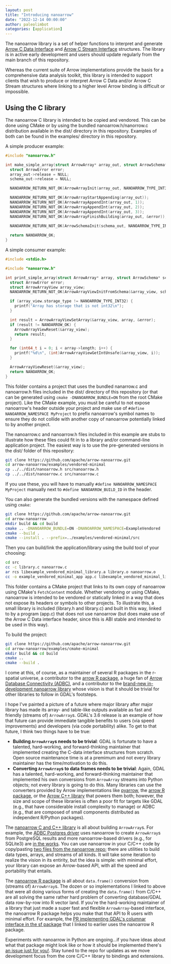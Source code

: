 ```yaml
---
layout: post
title: "Introducing nanoarrow"
date: "2022-12-14 00:00:00"
author: paleolimbot
categories: [application]
---
```

<!--
{% comment %}
Licensed to the Apache Software Foundation (ASF) under one or more
contributor license agreements.  See the NOTICE file distributed with
this work for additional information regarding copyright ownership.
The ASF licenses this file to you under the Apache License, Version 2.0
(the "License"); you may not use this file except in compliance with
the License.  You may obtain a copy of the License at

http://www.apache.org/licenses/LICENSE-2.0

Unless required by applicable law or agreed to in writing, software
distributed under the License is distributed on an "AS IS" BASIS,
WITHOUT WARRANTIES OR CONDITIONS OF ANY KIND, either express or implied.
See the License for the specific language governing permissions and
limitations under the License.
{% endcomment %}
-->

The nanoarrow library is a set of helper functions to interpret and generate
[Arrow C Data Interface](https://arrow.apache.org/docs/format/CDataInterface.html)
and [Arrow C Stream Interface](https://arrow.apache.org/docs/format/CStreamInterface.html)
structures. The library is in active early development and users should update regularly
from the main branch of this repository.

Whereas the current suite of Arrow implementations provide the basis for a
comprehensive data analysis toolkit, this library is intended to support clients
that wish to produce or interpret Arrow C Data and/or Arrow C Stream structures
where linking to a higher level Arrow binding is difficult or impossible.

## Using the C library

The nanoarrow C library is intended to be copied and vendored. This can be done using
CMake or by using the bundled nanoarrow.h/nanorrow.c distribution available in the
dist/ directory in this repository. Examples of both can be found in the examples/
directory in this repository.

A simple producer example:

```c
#include "nanoarrow.h"

int make_simple_array(struct ArrowArray* array_out, struct ArrowSchema* schema_out) {
  struct ArrowError error;
  array_out->release = NULL;
  schema_out->release = NULL;

  NANOARROW_RETURN_NOT_OK(ArrowArrayInit(array_out, NANOARROW_TYPE_INT32));

  NANOARROW_RETURN_NOT_OK(ArrowArrayStartAppending(array_out));
  NANOARROW_RETURN_NOT_OK(ArrowArrayAppendInt(array_out, 1));
  NANOARROW_RETURN_NOT_OK(ArrowArrayAppendInt(array_out, 2));
  NANOARROW_RETURN_NOT_OK(ArrowArrayAppendInt(array_out, 3));
  NANOARROW_RETURN_NOT_OK(ArrowArrayFinishBuilding(array_out, &error));
  
  NANOARROW_RETURN_NOT_OK(ArrowSchemaInit(schema_out, NANOARROW_TYPE_INT32));

  return NANOARROW_OK;
}
```

A simple consumer example:

```c
#include <stdio.h>

#include "nanoarrow.h"

int print_simple_array(struct ArrowArray* array, struct ArrowSchema* schema) {
  struct ArrowError error;
  struct ArrowArrayView array_view;
  NANOARROW_RETURN_NOT_OK(ArrowArrayViewInitFromSchema(&array_view, schema, &error));

  if (array_view.storage_type != NANOARROW_TYPE_INT32) {
    printf("Array has storage that is not int32\n");
  }

  int result = ArrowArrayViewSetArray(&array_view, array, &error);
  if (result != NANOARROW_OK) {
    ArrowArrayViewReset(&array_view);
    return result;
  }

  for (int64_t i = 0; i < array->length; i++) {
    printf("%d\n", (int)ArrowArrayViewGetIntUnsafe(&array_view, i));
  }

  ArrowArrayViewReset(&array_view);
  return NANOARROW_OK;
}
```

This folder contains a project that uses the bundled nanarrow.c and nanoarrow.h
files included in the dist/ directory of this repository (or that can be generated
using `cmake -DNANOARROW_BUNDLE=ON` from the root CMake project). Like the CMake
example, you must be careful to not expose nanoarrow's header outside your project
and make use of `#define NANOARROW_NAMESPACE MyProject` to prefix nanoarrow's symbol
names to ensure they do not collide with another copy of nanoarrow potentially
linked to by another project.

The nanoarrow.c and nanoarrow.h files included in this example are stubs to illustrate
how these files could fit in to a library and/or command-line application project.
The easiest way is to use the pre-generated versions in the dist/ folder of this
repository:

```bash
git clone https://github.com/apache/arrow-nanoarrow.git
cd arrow-nanoarrow/examples/vendored-minimal
cp ../../dist/nanoarrow.h src/nanoarrow.h
cp ../../dist/nanoarrow.c src/nanoarrow.c
```

If you use these, you will have to manually `#define NANOARROW_NAMESPACE MyProject`
manually next to `#define NANOARROW_BUILD_ID` in the header.

You can also generate the bundled versions with the namespace defined using `cmake`:

```bash
git clone https://github.com/apache/arrow-nanoarrow.git
cd arrow-nanoarrow
mkdir build && cd build
cmake .. -DNANOARROW_BUNDLE=ON -DNANOARROW_NAMESPACE=ExampleVendored
cmake --build .
cmake --install . --prefix=../examples/vendored-minimal/src
```

Then you can build/link the application/library using the build tool of your choosing:

```bash
cd src
cc -c library.c nanoarrow.c
ar rcs libexample_vendored_minimal_library.a library.o nanoarrow.o
cc -o example_vendored_minimal_app app.c libexample_vendored_minimal_library.a
```

This folder contains a CMake project that links to its own copy of
nanoarrow using CMake's `FetchContent` module. Whether vendoring or
using CMake, nanoarrow is intended to be vendored or statically
linked in a way that does not expose its headers or symbols to other
projects. To illustrate this, a small library is included (library.h
and library.c) and built in this way, linked to by a program (app.c)
that does not use nanoarrow (but does make use of the Arrow C Data
interface header, since this is ABI stable and intended to be used
in this way).

To build the project:

```bash
git clone https://github.com/apache/arrow-nanoarrow.git
cd arrow-nanoarrow/examples/cmake-minimal
mkdir build && cd build
cmake ..
cmake --build .
```


I come at this, of course, as a maintainer of several R packages in the r-spatial universe, a contributor to the [arrow R package](https://arrow.apache.org/docs/r/), a huge fan of [Arrow Database Connectivity (ADBC)](https://github.com/apache/arrow-adbc), and a contributor to the [brand-new in-development nanoarrow library](https://github.com/apache/arrow-nanoarrow) whose vision is that it should be trivial for other libraries to follow in GDAL's footsteps.


I hope I've painted a picture of a future where major library after major library has made its array- and table-like outputs available as fast and friendly (streams of) `ArrowArray`s. GDAL's 3.6 release is an example of how that future can provide immediate tangible benefits to users (via speed improvements) and developers (via code portability) alike. To get to that future, I think two things have to be true:

- **Building `ArrowArray`s needs to be trivial**: GDAL is fortunate to have a talented, hard-working, and forward-thinking maintainer that implemented creating the C-data interface structures from scratch. Open source maintenance time is at a premimum and not every library maintainer has the time/motivation to do this.
- **Converting `ArrowArray`s to data frames needs to be trivial**: Again, GDAL has a talented, hard-working, and forward-thinking maintainer that implemented his own conversions from `ArrowArray` streams into Python objects; not every library is going to do this. Many libraries can use the converters provided by Arrow implementations like [pyarrow](https://arrow.apache.org/docs/python), the [arrow R package](https://arrow.apache.org/docs/r), or the [Arrow C++ library](https://arrow.apache.org/docs/cpp) that powers them both; however, the size and scope of these libraries is often a poor fit for targets like GDAL (e.g., that have considerable install complexity to manage) or ADBC (e.g., that are composed of small components distributed as independent R/Python packages).

The [nanoarrow C and C++ library](https://github.com/apache/arrow-nanoarrow) is all about building `ArrowArray`s. For example, the [ADBC Postgres driver](https://github.com/apache/arrow-adbc/tree/main/c/driver/postgres) uses nanoarrow to create `ArrowArray`s from PostgreSQL results and more nanoarrow-based drivers (e.g., for SQLite3) are [in the works](https://github.com/apache/arrow-adbc/issues/120). You can use nanoarrow in your C/C++ code by copy/pasting [two files from the nanoarrow repo](https://github.com/apache/arrow-nanoarrow/tree/main/dist); there are utilities to build data types, arrays, and streams of all kinds. It will take some iteration to realize the vision in its entirity, but the idea is simple: with minimal effort, your library can expose an Arrow-based API, with all the speed and portability that entails.

The [nanoarrow R package](https://github.com/apache/arrow-nanoarrow/tree/main/r) is all about `data.frame()` conversion from (streams of) `ArrowArray`s. The dozen or so implementations I linked to above that were all doing various forms of creating the `data.frame()` from C/C++ are all solving the same rather hard problem of converting database/GDAL data row-by-row into R vector land. If you're the hard-working maintainer of a library that just made a super fast and flexible `ArrowArray`-based interface, the nanoarrow R package helps you make that that API to R users with minimal effort. For example, the [PR implementing GDAL's columnar interface in the sf package](https://github.com/r-spatial/sf/pull/2036) that I linked to earlier uses the nanoarrow R package.

Experiments with nanoarrow in Python are ongoing...if you have ideas about what that package might look like or how it should be implemented there's [an issue just for you!](https://github.com/apache/arrow-nanoarrow/issues/53). Stay tuned to the repo for updates as we move development focus from the core C/C++ library to bindings and extensions.

